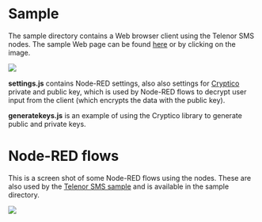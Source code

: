 <html><body>

<h1>Sample</h1>
The sample directory contains a Web browser client using the Telenor SMS nodes.
The sample Web page can be found <a target="_blank" href="http://noderedjo2.mybluemix.net/telenorsms/">here</a>
or by clicking on the image.

<br>
<p>
<a target="_blank" href="http://noderedjo2.mybluemix.net/telenorsms">
<img src="https://raw.githubusercontent.com/tverilytt/NODE-Red/master/telenorsms/sample/telenorsms.jpg" align="left">
</a>
</p>
<br>
<p>
<strong>settings.js</strong> contains Node-RED settings, also also settings for 
<a target="_blank" href="https://www.npmjs.com/package/cryptico">Cryptico</a>
private and public key, which is used by Node-RED flows to decrypt user input from the client (which encrypts the data with the public key).
</p>

<p>
<strong>generatekeys.js</strong> is an example of using the Cryptico library to generate public and private keys.
</p>

<h1>Node-RED flows</h1>
<p>
This is a screen shot of some Node-RED flows using the nodes. These are also used by the
<a target="_blank" href="http://noderedjo2.mybluemix.net/telenorsms">Telenor SMS sample</a>
and is available in the sample directory.
</p>

<img src="https://raw.githubusercontent.com/tverilytt/NODE-Red/master/telenorsms/sample/telenorsms-flows.jpg" align="left">

</body></html>
